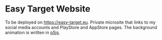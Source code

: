 # Easy Target Website

To be deployed on https://easy-target.eu.
Private microsite that links to my social media accounts and PlayStore and AppStore pages.
The background animation is written in <a href="https://p5js.org" target="_blank">p5js</a>.
